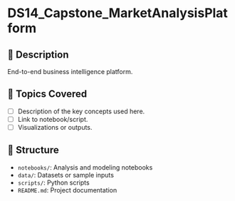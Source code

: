 # DS14_Capstone_MarketAnalysisPlatform

## 📌 Description
End-to-end business intelligence platform.

## 🧠 Topics Covered
- [ ] Description of the key concepts used here.
- [ ] Link to notebook/script.
- [ ] Visualizations or outputs.

## 📁 Structure
- `notebooks/`: Analysis and modeling notebooks
- `data/`: Datasets or sample inputs
- `scripts/`: Python scripts
- `README.md`: Project documentation
